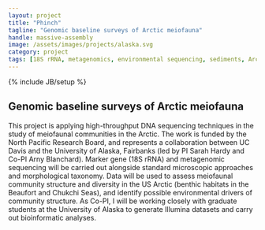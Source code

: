 ```yaml
---
layout: project
title: "Phinch"
tagline: "Genomic baseline surveys of Arctic meiofauna"
handle: massive-assembly
image: /assets/images/projects/alaska.svg
category: project
tags: [18S rRNA, metagenomics, environmental sequencing, sediments, Arctic]
---
```

{% include JB/setup %}

## Genomic baseline surveys of Arctic meiofauna

This project is applying high-throughput DNA sequencing techniques in the study of meiofaunal communities in the Arctic. The work is funded by the North Pacific Research Board, and represents a collaboration between UC Davis and the University of Alaska, Fairbanks (led by PI Sarah Hardy and Co-PI Arny Blanchard). Marker gene (18S rRNA) and metagenomic sequencing will be carried out alongside standard microscopic approaches and morphological taxonomy. Data will be used to assess meiofaunal community structure and diversity in the US Arctic (benthic habitats in the Beaufort and Chukchi Seas), and identify possible environmental drivers of community structure. As Co-PI, I will be working closely with graduate students at the University of Alaska to generate Illumina datasets and carry out bioinformatic analyses.

